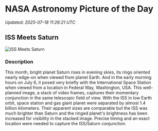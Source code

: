 # NASA Astronomy Picture of the Day

_Updated: 2025-07-18 11:26:21 UTC_

## ISS Meets Saturn

![ISS Meets Saturn](https://apod.nasa.gov/apod/image/2507/ISSMeetsSaturn3_1024.jpg)

### Description

This month, bright planet Saturn rises in evening skies, its rings oriented nearly edge-on when viewed from planet Earth. And in the early morning hours on July 6, it posed very briefly with the International Space Station when viewed from a location in Federal Way, Washington, USA. This well-planned image, a stack of video frames, captures their momentary conjunction in the same telescopic field of view. With the ISS in low Earth orbit, space station and gas giant planet were separated by almost 1.4 billion kilometers. Their apparent sizes are comparable but the ISS was much brighter than Saturn and the ringed planet's brightness has been increased for visibility in the stacked image. Precise timing and an exact location were needed to capture the ISS/Saturn conjunction.
